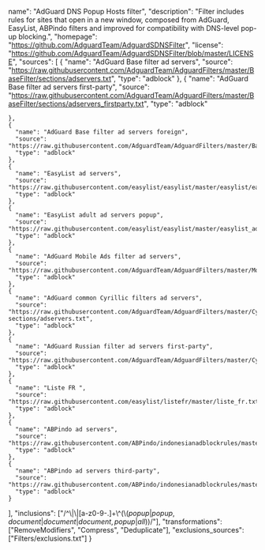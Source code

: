 name": "AdGuard DNS Popup Hosts filter",
  "description": "Filter includes rules for sites that open in a new window, composed from AdGuard, EasyList, ABPindo filters and improved for compatibility with DNS-level pop-up blocking.",
  "homepage": "https://github.com/AdguardTeam/AdguardSDNSFilter",
  "license": "https://github.com/AdguardTeam/AdguardSDNSFilter/blob/master/LICENSE",
  "sources": [
    {
      "name": "AdGuard Base filter ad servers",
      "source": "https://raw.githubusercontent.com/AdguardTeam/AdguardFilters/master/BaseFilter/sections/adservers.txt",
      "type": "adblock"
    },
    {
      "name": "AdGuard Base filter ad servers first-party",
      "source": "https://raw.githubusercontent.com/AdguardTeam/AdguardFilters/master/BaseFilter/sections/adservers_firstparty.txt",
      "type": "adblock"

    },
    {
      "name": "AdGuard Base filter ad servers foreign",
      "source": "https://raw.githubusercontent.com/AdguardTeam/AdguardFilters/master/BaseFilter/sections/foreign.txt",
      "type": "adblock"
    },
    {
      "name": "EasyList ad servers",
      "source": "https://raw.githubusercontent.com/easylist/easylist/master/easylist/easylist_adservers.txt",
      "type": "adblock"
    },
    {
      "name": "EasyList adult ad servers popup",
      "source": "https://raw.githubusercontent.com/easylist/easylist/master/easylist_adult/adult_adservers_popup.txt",
      "type": "adblock"
    },
    {
      "name": "AdGuard Mobile Ads filter ad servers",
      "source": "https://raw.githubusercontent.com/AdguardTeam/AdguardFilters/master/MobileFilter/sections/adservers.txt",
      "type": "adblock"
    },
    {
      "name": "AdGuard common Cyrillic filters ad servers",
      "source": "https://raw.githubusercontent.com/AdguardTeam/AdguardFilters/master/CyrillicFilters/common-sections/adservers.txt",
      "type": "adblock"
    },
    {
      "name": "AdGuard Russian filter ad servers first-party",
      "source": "https://raw.githubusercontent.com/AdguardTeam/AdguardFilters/master/CyrillicFilters/RussianFilter/sections/adservers_firstparty.txt",
      "type": "adblock"
    },
    {
      "name": "Liste FR ",
      "source": "https://raw.githubusercontent.com/easylist/listefr/master/liste_fr.txt",
      "type": "adblock"
    },
    {
      "name": "ABPindo ad servers",
      "source": "https://raw.githubusercontent.com/ABPindo/indonesianadblockrules/master/src/advert/adservers.txt",
      "type": "adblock"
    },
    {
      "name": "ABPindo ad servers third-party",
      "source": "https://raw.githubusercontent.com/ABPindo/indonesianadblockrules/master/src/advert/thirdparty.txt",
      "type": "adblock"
    }
  ],
  "inclusions": ["/^\\|\\|[a-z0-9-.]+\\^(\\$(popup|popup,document|document|document,popup|all))$/"],
  "transformations": ["RemoveModifiers", "Compress", "Deduplicate"],
  "exclusions_sources": ["Filters/exclusions.txt"]
}